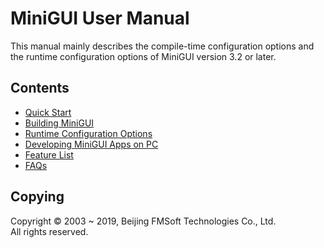 # MiniGUI User Manual

This manual mainly describes the compile-time configuration options and
the runtime configuration options of MiniGUI version 3.2 or later.

## Contents

- [Quick Start](MiniGUIUserManualChapter1.md)
- [Building MiniGUI](MiniGUIUserManualChapter2.md)
- [Runtime Configuration Options](MiniGUIUserManualChapter3.md)
- [Developing MiniGUI Apps on PC](MiniGUIUserManualChapter4.md)
- [Feature List](MiniGUIDataSheet.md)
- [FAQs](MiniGUIUserManualAppendixA.md)

## Copying

Copyright © 2003 \~ 2019, Beijing FMSoft Technologies Co., Ltd.  
All rights reserved.

